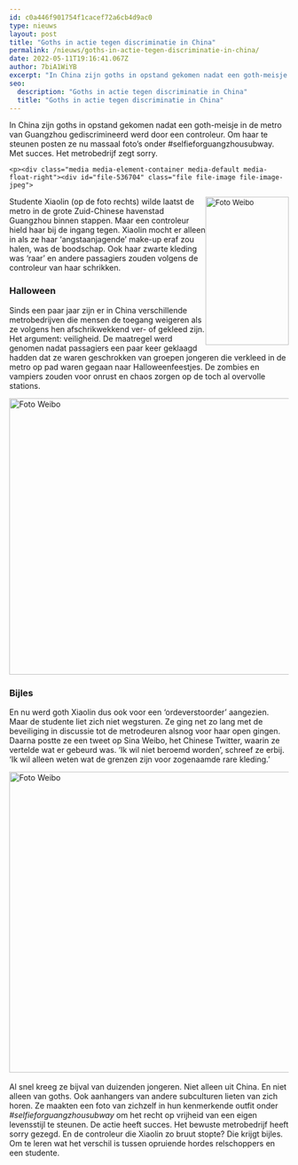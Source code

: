 ```yaml
---
id: c0a446f901754f1cacef72a6cb4d9ac0
type: nieuws
layout: post
title: "Goths in actie tegen discriminatie in China"
permalink: /nieuws/goths-in-actie-tegen-discriminatie-in-china/
date: 2022-05-11T19:16:41.067Z
author: 7biA1WiYB
excerpt: "In China zijn goths in opstand gekomen nadat een goth-meisje in de metro van Guangzhou gediscrimineerd werd door een controleur. Om haar te steunen posten ze nu massaal foto’s onder #selfieforguangzhousubway. Met succes. Het metrobedrijf zegt sorry.  "
seo:
  description: "Goths in actie tegen discriminatie in China"
  title: "Goths in actie tegen discriminatie in China"
---
```

In China zijn goths in opstand gekomen nadat een goth-meisje in de metro van Guangzhou gediscrimineerd werd door een controleur. Om haar te steunen posten ze nu massaal foto’s onder #selfieforguangzhousubway. Met succes. Het metrobedrijf zegt sorry.  

    <p><div class="media media-element-container media-default media-float-right"><div id="file-536704" class="file file-image file-image-jpeg">

        
  
  <div class="content">
    <img alt="Foto Weibo" title="Foto Weibo" height="782" width="440" style="font-size: 13.008px; width: 150px; height: 267px; float: right;" class="media-element file-default" data-delta="2" src="https://7dagen.netlify.app/sites/default/files/goths3%20foto%20Weibo.jpg">  </div>

  
</div>
</div>
<p>Studente Xiaolin (op de foto rechts) wilde laatst de metro in de grote Zuid-Chinese havenstad Guangzhou binnen stappen. Maar een controleur hield haar bij de ingang tegen. Xiaolin mocht er alleen in als ze haar ‘angstaanjagende’ make-up eraf zou halen, was de boodschap. Ook haar zwarte kleding was ‘raar’ en andere passagiers zouden volgens de controleur van haar schrikken.</p>
<h3>Halloween</h3>
<p>Sinds een paar jaar zijn er in China verschillende metrobedrijven die mensen de toegang weigeren als ze volgens hen afschrikwekkend ver- of gekleed zijn. Het argument: veiligheid. De maatregel werd genomen nadat passagiers een paar keer geklaagd hadden dat ze waren geschrokken van groepen jongeren die verkleed in de metro op pad waren gegaan naar Halloweenfeestjes. De zombies en vampiers zouden voor onrust en chaos zorgen op de toch al overvolle stations.<br><div class="media media-element-container media-default"><div id="file-536703" class="file file-image file-image-png">

        
  
  <div class="content">
    <img alt="Foto Weibo" title="Foto Weibo" height="498" width="660" class="media-element file-default" data-delta="1" src="https://7dagen.netlify.app/sites/default/files/Goths%20foto%20Weibo.png">  </div>

  
</div>
</div>
<h3>Bijles</h3>
<p>En nu werd goth Xiaolin dus ook voor een ‘ordeverstoorder’ aangezien. Maar de studente liet zich niet wegsturen. Ze ging net zo lang met de beveiliging in discussie tot de metrodeuren alsnog voor haar open gingen. Daarna postte ze een tweet op Sina Weibo, het Chinese Twitter, waarin ze vertelde wat er gebeurd was. ‘Ik wil niet beroemd worden’, schreef ze erbij. ‘Ik wil alleen weten wat de grenzen zijn voor zogenaamde rare kleding.’<br><div class="media media-element-container media-default"><div id="file-536705" class="file file-image file-image-png">

        
  
  <div class="content">
    <img alt="Foto Weibo" title="Foto Weibo" height="542" width="660" class="media-element file-default" data-delta="3" src="https://7dagen.netlify.app/sites/default/files/Goths2%20foto%20Weibo.png">  </div>

  
</div>
</div><br>Al snel kreeg ze bijval van duizenden jongeren. Niet alleen uit China. En niet alleen van goths. Ook aanhangers van andere subculturen lieten van zich horen. Ze maakten een foto van zichzelf in hun kenmerkende outfit onder <em>#selfieforguangzhousubway</em> om het recht op vrijheid van een eigen levensstijl te steunen. De actie heeft succes. Het bewuste metrobedrijf heeft sorry gezegd. En de controleur die Xiaolin zo bruut stopte? Die krijgt bijles. Om te leren wat het verschil is tussen opruiende hordes relschoppers en een studente.  
